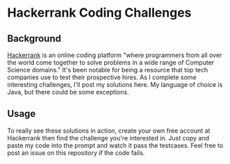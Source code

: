 Hackerrank Coding Challenges
============================

## Background
[Hackerrank](https://www.hackerrank.com) is an online coding platform "where programmers from all over the world come together to solve problems in a wide range of Computer Science domains." It's been notable for being a resource that top tech companies use to test their prospective hires. As I complete some interesting challenges, I'll post my solutions here. My language of choice is Java, but there could be some exceptions.

## Usage
To really see these solutions in action, create your own free account at Hackerrank then find the challenge you're interested in. Just copy and paste my code into the prompt and watch it pass the testcases. Feel free to post an issue on this repository if the code fails.